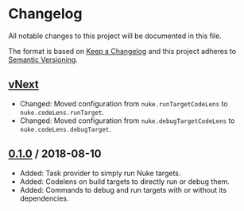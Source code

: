 # Changelog
All notable changes to this project will be documented in this file.

The format is based on [Keep a Changelog](http://keepachangelog.com/en/1.0.0/)
and this project adheres to [Semantic Versioning](http://semver.org/spec/v2.0.0.html).

## [vNext]
- Changed: Moved configuration from `nuke.runTargetCodeLens` to `nuke.codeLens.runTarget`.
- Changed: Moved configuration from `nuke.debugTargetCodeLens` to `nuke.codeLens.debugTarget`.
## [0.1.0] / 2018-08-10
- Added: Task provider to simply run Nuke targets.
- Added: Codelens on build targets to directly run or debug them.
- Added: Commands to debug and run targets with or without its dependencies.

[vNext]: https://github.com/nuke-build/vscode/compare/0.1.0...HEAD
[0.1.0]: https://github.com/nuke-build/vscode/tree/0.1.0

